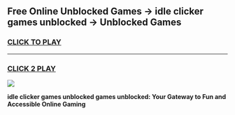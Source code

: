 
## Free Online Unblocked Games → idle clicker games unblocked → Unblocked Games
<h3>
<a href="https://premium.freeplayer.one?title=idle_clicker_games_unblocked&ref=21F">CLICK TO PLAY</a></h3>
<hr>

<h3>
<a href="https://premium.freeplayer.one?title=idle_clicker_games_unblocked&ref=21F">CLICK 2 PLAY</a>
  
</h3>

<a href="https://premium.freeplayer.one?title=idle_clicker_games_unblocked&ref=21F/"><img src="https://clearcache.store/games.png"></a>


**idle clicker games unblocked games unblocked: Your Gateway to Fun and Accessible Online Gaming**
